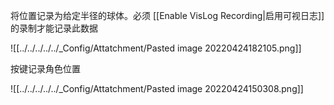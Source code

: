 将位置记录为给定半径的球体。必须 [[Enable VisLog Recording|启用可视日志]] 的录制才能记录此数据


![[../../../../../_Config/Attatchment/Pasted image 20220424182105.png]]

按键记录角色位置


![[../../../../../_Config/Attatchment/Pasted image 20220424150308.png]]